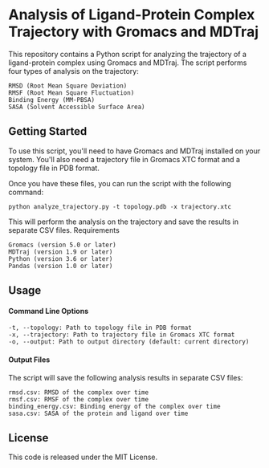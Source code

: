 # Analysis of Ligand-Protein Complex Trajectory with Gromacs and MDTraj

This repository contains a Python script for analyzing the trajectory of a ligand-protein complex using Gromacs and MDTraj. The script performs four types of analysis on the trajectory:

    RMSD (Root Mean Square Deviation)
    RMSF (Root Mean Square Fluctuation)
    Binding Energy (MM-PBSA)
    SASA (Solvent Accessible Surface Area)

## Getting Started

To use this script, you'll need to have Gromacs and MDTraj installed on your system. You'll also need a trajectory file in Gromacs XTC format and a topology file in PDB format.

Once you have these files, you can run the script with the following command:

    python analyze_trajectory.py -t topology.pdb -x trajectory.xtc

This will perform the analysis on the trajectory and save the results in separate CSV files.
Requirements

    Gromacs (version 5.0 or later)
    MDTraj (version 1.9 or later)
    Python (version 3.6 or later)
    Pandas (version 1.0 or later)

## Usage
#### Command Line Options

    -t, --topology: Path to topology file in PDB format
    -x, --trajectory: Path to trajectory file in Gromacs XTC format
    -o, --output: Path to output directory (default: current directory)

#### Output Files

The script will save the following analysis results in separate CSV files:

    rmsd.csv: RMSD of the complex over time
    rmsf.csv: RMSF of the complex over time
    binding_energy.csv: Binding energy of the complex over time
    sasa.csv: SASA of the protein and ligand over time

## License

This code is released under the MIT License.
